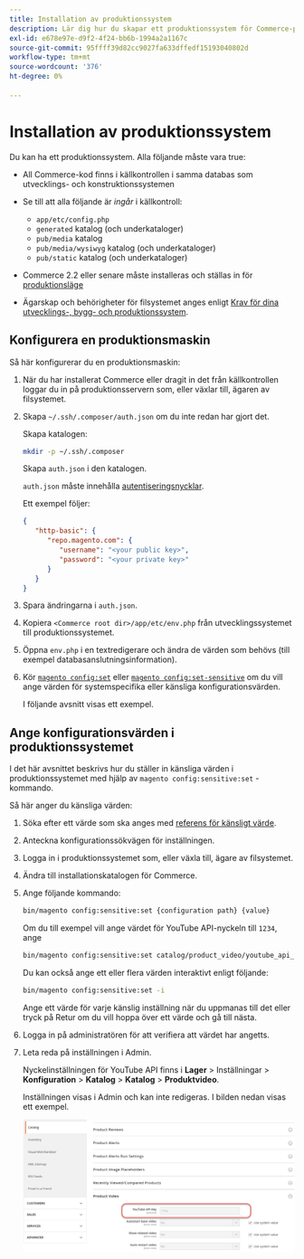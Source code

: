 ```yaml
---
title: Installation av produktionssystem
description: Lär dig hur du skapar ett produktionssystem för Commerce-programmet.
exl-id: e678e97e-d9f2-4f24-bb6b-1994a2a1167c
source-git-commit: 95ffff39d82cc9027fa633dffedf15193040802d
workflow-type: tm+mt
source-wordcount: '376'
ht-degree: 0%

---
```


# Installation av produktionssystem

Du kan ha ett produktionssystem. Alla följande måste vara true:

- All Commerce-kod finns i källkontrollen i samma databas som utvecklings- och konstruktionssystemen
- Se till att alla följande är _ingår_ i källkontroll:

   - `app/etc/config.php`
   - `generated` katalog (och underkataloger)
   - `pub/media` katalog
   - `pub/media/wysiwyg` katalog (och underkataloger)
   - `pub/static` katalog (och underkataloger)

- Commerce 2.2 eller senare måste installeras och ställas in för [produktionsläge](../bootstrap/application-modes.md#production-mode)
- Ägarskap och behörigheter för filsystemet anges enligt [Krav för dina utvecklings-, bygg- och produktionssystem](../deployment/prerequisites.md).

## Konfigurera en produktionsmaskin

Så här konfigurerar du en produktionsmaskin:

1. När du har installerat Commerce eller dragit in det från källkontrollen loggar du in på produktionsservern som, eller växlar till, ägaren av filsystemet.
1. Skapa `~/.ssh/.composer/auth.json` om du inte redan har gjort det.

   Skapa katalogen:

   ```bash
   mkdir -p ~/.ssh/.composer
   ```

   Skapa `auth.json` i den katalogen.

   `auth.json` måste innehålla [autentiseringsnycklar](../../installation/prerequisites/authentication-keys.md).

   Ett exempel följer:

   ```json
   {
      "http-basic": {
         "repo.magento.com": {
            "username": "<your public key>",
            "password": "<your private key>"
         }
      }
   }
   ```

1. Spara ändringarna i `auth.json`.
1. Kopiera `<Commerce root dir>/app/etc/env.php` från utvecklingssystemet till produktionssystemet.
1. Öppna `env.php` i en textredigerare och ändra de värden som behövs (till exempel databasanslutningsinformation).
1. Kör [`magento config:set`](../cli/set-configuration-values.md) eller [`magento config:set-sensitive`](../cli/set-configuration-values.md) om du vill ange värden för systemspecifika eller känsliga konfigurationsvärden.

   I följande avsnitt visas ett exempel.

## Ange konfigurationsvärden i produktionssystemet

I det här avsnittet beskrivs hur du ställer in känsliga värden i produktionssystemet med hjälp av `magento config:sensitive:set` -kommando.

Så här anger du känsliga värden:

1. Söka efter ett värde som ska anges med [referens för känsligt värde](../reference/config-reference-sens.md).
1. Anteckna konfigurationssökvägen för inställningen.
1. Logga in i produktionssystemet som, eller växla till, ägare av filsystemet.
1. Ändra till installationskatalogen för Commerce.
1. Ange följande kommando:

   ```bash
   bin/magento config:sensitive:set {configuration path} {value}
   ```

   Om du till exempel vill ange värdet för YouTube API-nyckeln till `1234`, ange

   ```bash
   bin/magento config:sensitive:set catalog/product_video/youtube_api_key 1234
   ```

   Du kan också ange ett eller flera värden interaktivt enligt följande:

   ```bash
   bin/magento config:sensitive:set -i
   ```

   Ange ett värde för varje känslig inställning när du uppmanas till det eller tryck på Retur om du vill hoppa över ett värde och gå till nästa.

1. Logga in på administratören för att verifiera att värdet har angetts.
1. Leta reda på inställningen i Admin.

   Nyckelinställningen för YouTube API finns i **Lager** > Inställningar > **Konfiguration** > **Katalog** > **Katalog** > **Produktvideo**.

   Inställningen visas i Admin och kan inte redigeras. I bilden nedan visas ett exempel.

   ![Känslig inställning i administratören](../../assets/configuration/sensitive-set.png)
